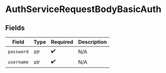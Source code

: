 # AuthServiceRequestBodyBasicAuth


## Fields

| Field              | Type               | Required           | Description        |
| ------------------ | ------------------ | ------------------ | ------------------ |
| `password`         | *str*              | :heavy_check_mark: | N/A                |
| `username`         | *str*              | :heavy_check_mark: | N/A                |